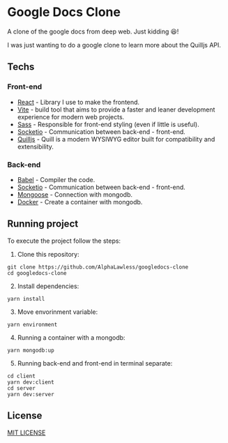 # Google Docs Clone

A clone of the google docs from deep web. Just kidding 😆!

I was just wanting to do a google clone to learn more about the Quilljs API.

## Techs
### Front-end
- [React](https://reactjs.org) - Library I use to make the frontend.
- [Vite](https://vitejs.dev) - build tool that aims to provide a faster and leaner development experience for modern web projects.
- [Sass](https://sass-lang.com) - Responsible for front-end styling (even if little is useful).
- [Socketio](https://socket.io) - Communication between back-end - front-end.
- [Quilljs](https://quilljs.com/docs/quickstart/) - Quill is a modern WYSIWYG editor built for compatibility and extensibility.

### Back-end

- [Babel](https://babeljs.io) - Compiler the code.
- [Socketio](https://socket.io) - Communication between back-end - front-end.
- [Mongoose](https://mongoosejs.com) - Connection with mongodb.
- [Docker](https://www.docker.com) - Create a container with mongodb.
## Running project

To execute the project follow the steps:

1. Clone this repository:
```
git clone https://github.com/AlphaLawless/googledocs-clone
cd googledocs-clone
```
2. Install dependencies:
```
yarn install
```
3. Move envorinment variable:
```
yarn environment
```
4. Running a container with a mongodb:
```
yarn mongodb:up
```
5. Running back-end and front-end in terminal separate:
```
cd client
yarn dev:client
cd server
yarn dev:server
```
## License

[MIT LICENSE](./LICENSE)
